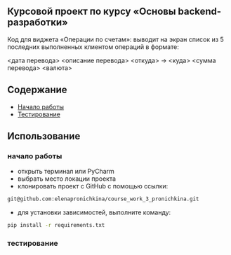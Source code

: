 ## Курсовой проект по курсу «Основы backend-разработки»
Код для виджета «Операции по счетам»: выводит на экран список из 5 последних выполненных клиентом операций в формате:

<дата перевода> <описание перевода>
<откуда> -> <куда>
<сумма перевода> <валюта>
## Содержание
- [Начало работы](#начало-работы)
- [Тестирование](#тестирование)

## Использование
### начало работы
- открыть терминал или PyCharm
- выбрать место локации проекта
- клонировать проект с GitHub с помощью ссылки:
```sh
git@github.com:elenapronichkina/course_work_3_pronichkina.git
```
- для установки зависимостей, выполните команду:

```sh
pip install -r requirements.txt
```

### тестирование
